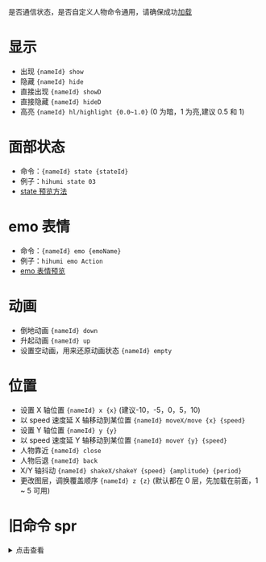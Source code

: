 是否通信状态，是否自定义人物命令通用，请确保成功[加载](https://github.com/Tualin14/ArisStudio/wiki/1-%E5%8A%A0%E8%BD%BD-load#%E4%BA%BA%E7%89%A9%E5%8A%A0%E8%BD%BD)

# 显示

- 出现 `{nameId} show`
- 隐藏 `{nameId} hide`
- 直接出现 `{nameId} showD`
- 直接隐藏 `{nameId} hideD`
- 高亮 `{nameId} hl/highlight {0.0~1.0}` (0 为暗，1 为亮,建议 0.5 和 1)

# 面部状态

- 命令：`{nameId} state {stateId}`
- 例子：`hihumi state 03`
- [state 预览方法](./9-state%E9%A2%84%E8%A7%88%E6%96%B9%E6%B3%95-state_previe)

# emo 表情

- 命令：`{nameId} emo {emoName}`
- 例子：`hihumi emo Action`
- [emo 表情预览](./9-emo%E8%A1%A8%E6%83%85%E9%A2%84%E8%A7%88-emo_preview)

# 动画

- 倒地动画 `{nameId} down`
- 升起动画 `{nameId} up`
- 设置空动画，用来还原动画状态 `{nameId} empty`

# 位置

- 设置 X 轴位置 `{nameId} x {x}` (建议-10，-5，0，5，10)
- 以 speed 速度延 X 轴移动到某位置 `{nameId} moveX/move {x} {speed}`
- 设置 Y 轴位置 `{nameId} y {y}`
- 以 speed 速度延 Y 轴移动到某位置 `{nameId} moveY {y} {speed}`
- 人物靠近 `{nameId} close`
- 人物后退 `{nameId} back`
- X/Y 轴抖动 `{nameId} shakeX/shakeY {speed} {amplitude} {period}`
- 更改图层，调换覆盖顺序 `{nameId} z {z}` (默认都在 0 层，先加载在前面，1 ~ 5 可用)


# 旧命令 spr

<details>
<summary>点击查看</summary>
<pre>

# 显示

- 出现 `spr show {nameId}`
- 隐藏 `spr hide {nameId}`
- 直接出现 `spr showD {nameId}`
- 直接隐藏 `spr hideD {nameId}`
- 高亮 `spr hl/highlight {nameId} {0.0~1.0}` (0 为暗，1 为亮,建议 0.5 和 1)

# 面部状态

- 命令：`spr state {nameId} {stateId}`
- 例子：`spr state hihumi 03`
- [state 预览方法](./9-state%E9%A2%84%E8%A7%88%E6%96%B9%E6%B3%95-state_previe)

# emo 表情

- 命令：`spr emo {nameId} {emoName}`
- 例子：`spr emo hihumi Action`
- [emo 表情预览](./9-emo%E8%A1%A8%E6%83%85%E9%A2%84%E8%A7%88-emo_preview)

# 动画

- 倒地动画 `spr down {nameId}`
- 升起动画 `spr up {nameId}`
- 设置空动画，用来还原动画状态 `spr empty {nameID}`

# 位置

- 设置 X 轴位置 `spr x {nameID} {x}` (建议-10，-5，0，5，10)
- 以 speed 速度延 X 轴移动到某位置 `spr moveX/move {nameID} {x} {speed}`
- 设置 Y 轴位置 `spr y {nameID} {y}`
- 以 speed 速度延 Y 轴移动到某位置 `spr moveY {nameID} {y} {speed}`
- 人物靠近 `spr close {nameID}`
- 人物后退 `spr back {nameId}`
- X/Y 轴抖动 `spr shakeX/shakeY {nameId} {speed} {amplitude} {period}`
- 更改图层，调换覆盖顺序 `spr z {nameID} {z}` (默认都在 0 层，先加载在前面，1 ~ 5 可用)

</details>

